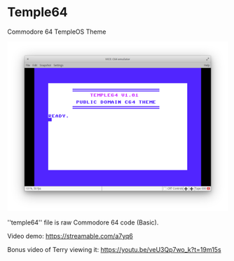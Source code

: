 # Temple64
Commodore 64 TempleOS Theme

![Screenshot](https://raw.githubusercontent.com/johnhagstrom/Temple64/master/temple64.png)

''temple64'' file is raw Commodore 64 code (Basic).

Video demo: https://streamable.com/a7yq6

Bonus video of Terry viewing it: https://youtu.be/veU3Qp7wo_k?t=19m15s

